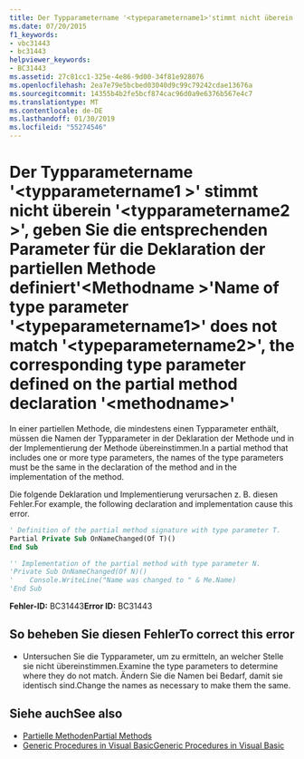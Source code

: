 ```yaml
---
title: Der Typparametername '<typeparametername1>'stimmt nicht überein'<typeparametername2>', geben Sie die entsprechenden Parameter für die Deklaration der partiellen Methode definiert'<methodname>'
ms.date: 07/20/2015
f1_keywords:
- vbc31443
- bc31443
helpviewer_keywords:
- BC31443
ms.assetid: 27c81cc1-325e-4e86-9d00-34f81e928076
ms.openlocfilehash: 2ea7e79e5bcbed03040d9c99c79242cdae13676a
ms.sourcegitcommit: 14355b4b2fe5bcf874cac96d0a9e6376b567e4c7
ms.translationtype: MT
ms.contentlocale: de-DE
ms.lasthandoff: 01/30/2019
ms.locfileid: "55274546"
---
```

# <a name="name-of-type-parameter-typeparametername1-does-not-match-typeparametername2-the-corresponding-type-parameter-defined-on-the-partial-method-declaration-methodname"></a><span data-ttu-id="1ecc1-102">Der Typparametername '\<typparametername1 >' stimmt nicht überein '\<typparametername2 >', geben Sie die entsprechenden Parameter für die Deklaration der partiellen Methode definiert'\<Methodname >'</span><span class="sxs-lookup"><span data-stu-id="1ecc1-102">Name of type parameter '\<typeparametername1>' does not match '\<typeparametername2>', the corresponding type parameter defined on the partial method declaration '\<methodname>'</span></span>
<span data-ttu-id="1ecc1-103">In einer partiellen Methode, die mindestens einen Typparameter enthält, müssen die Namen der Typparameter in der Deklaration der Methode und in der Implementierung der Methode übereinstimmen.</span><span class="sxs-lookup"><span data-stu-id="1ecc1-103">In a partial method that includes one or more type parameters, the names of the type parameters must be the same in the declaration of the method and in the implementation of the method.</span></span>  
  
 <span data-ttu-id="1ecc1-104">Die folgende Deklaration und Implementierung verursachen z. B. diesen Fehler.</span><span class="sxs-lookup"><span data-stu-id="1ecc1-104">For example, the following declaration and implementation cause this error.</span></span>  
  
```vb  
' Definition of the partial method signature with type parameter T.  
Partial Private Sub OnNameChanged(Of T)()  
End Sub  
```  
  
```vb  
'' Implementation of the partial method with type parameter N.  
'Private Sub OnNameChanged(Of N)()  
'    Console.WriteLine("Name was changed to " & Me.Name)  
'End Sub  
```  
  
 <span data-ttu-id="1ecc1-105">**Fehler-ID:** BC31443</span><span class="sxs-lookup"><span data-stu-id="1ecc1-105">**Error ID:** BC31443</span></span>  
  
## <a name="to-correct-this-error"></a><span data-ttu-id="1ecc1-106">So beheben Sie diesen Fehler</span><span class="sxs-lookup"><span data-stu-id="1ecc1-106">To correct this error</span></span>  
  
-   <span data-ttu-id="1ecc1-107">Untersuchen Sie die Typparameter, um zu ermitteln, an welcher Stelle sie nicht übereinstimmen.</span><span class="sxs-lookup"><span data-stu-id="1ecc1-107">Examine the type parameters to determine where they do not match.</span></span> <span data-ttu-id="1ecc1-108">Ändern Sie die Namen bei Bedarf, damit sie identisch sind.</span><span class="sxs-lookup"><span data-stu-id="1ecc1-108">Change the names as necessary to make them the same.</span></span>  
  
## <a name="see-also"></a><span data-ttu-id="1ecc1-109">Siehe auch</span><span class="sxs-lookup"><span data-stu-id="1ecc1-109">See also</span></span>
- [<span data-ttu-id="1ecc1-110">Partielle Methoden</span><span class="sxs-lookup"><span data-stu-id="1ecc1-110">Partial Methods</span></span>](../../visual-basic/programming-guide/language-features/procedures/partial-methods.md)
- [<span data-ttu-id="1ecc1-111">Generic Procedures in Visual Basic</span><span class="sxs-lookup"><span data-stu-id="1ecc1-111">Generic Procedures in Visual Basic</span></span>](../../visual-basic/programming-guide/language-features/data-types/generic-procedures.md)

